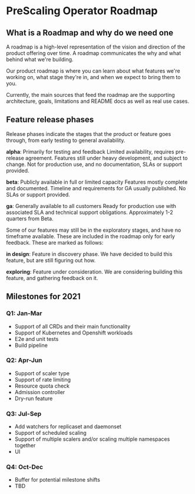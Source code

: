 # PreScaling Operator Roadmap

## What is a Roadmap and why do we need one
A roadmap is a high-level representation of the vision and direction of the product offering over time. A roadmap communicates the why and what behind what we're building.

Our product roadmap is where you can learn about what features we're working on, what stage they're in, and when we expect to bring them to you.

Currently, the main sources that feed the roadmap are the supporting architecture, goals, limitations and README docs as well as real use cases.

## Feature release phases
Release phases indicate the stages that the product or feature goes through, from early testing to general availability.

**alpha**: Primarily for testing and feedback
Limited availability, requires pre-release agreement. Features still under heavy development, and subject to change. Not for production use, and no documentation, SLAs or support provided.

**beta**: Publicly available in full or limited capacity
Features mostly complete and documented. Timeline and requirements for GA usually published. No SLAs or support provided.

**ga**: Generally available to all customers
Ready for production use with associated SLA and technical support obligations. Approximately 1-2 quarters from Beta.

Some of our features may still be in the exploratory stages, and have no timeframe available. These are included in the roadmap only for early feedback. These are marked as follows:

**in design**:
Feature in discovery phase. We have decided to build this feature, but are still figuring out how.

**exploring**:
Feature under consideration. We are considering building this feature, and gathering feedback on it.


## Milestones for 2021

### Q1: Jan-Mar
* Support of all CRDs and their main functionality
* Support of Kubernetes and Openshift workloads
* E2e and unit tests
* Build pipeline

### Q2: Apr-Jun
* Support of scaler type 
* Support of rate limiting
* Resource quota check
* Admission controller
* Dry-run feature

### Q3: Jul-Sep
* Add watchers for replicaset and daemonset
* Support of scheduled scaling
* Support of multiple scalers and/or scaling multiple namespaces together
* UI

### Q4: Oct-Dec
* Buffer for potential milestone shifts
* TBD
